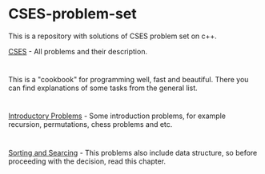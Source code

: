 # CSES-problem-set
This is a repository with solutions of CSES problem set on c++.

[CSES](https://cses.fi) - All problems and their description.
#
This is a "cookbook" for programming well, fast and beautiful. There you can find explanations of some tasks from the general list.
#
[Introductory Problems](https://github.com/DenVankov/CSES-problem-set/tree/master/Introductory%20Problems) - Some introduction problems, for example recursion, permutations, chess problems and etc.
#
[Sorting and Searcing](https://github.com/DenVankov/CSES-problem-set/tree/master/Sorting%20and%20Searching) - This problems also include data structure, so before proceeding with the decision, read this chapter.